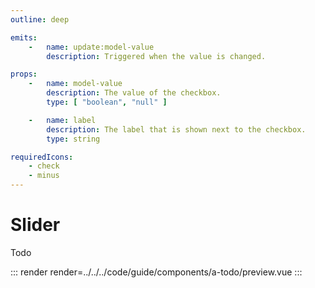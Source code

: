 ```yaml
---
outline: deep

emits:
    -   name: update:model-value
        description: Triggered when the value is changed.

props:
    -   name: model-value
        description: The value of the checkbox.
        type: [ "boolean", "null" ]

    -   name: label
        description: The label that is shown next to the checkbox.
        type: string

requiredIcons:
    - check
    - minus
---
```


# Slider

Todo

::: render
render=../../../code/guide/components/a-todo/preview.vue
:::

<FrontmatterDocs/>

